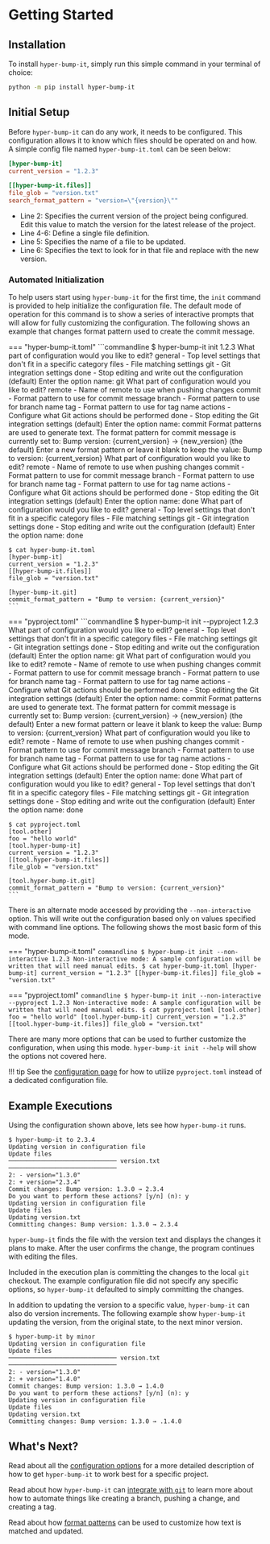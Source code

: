 # Getting Started

## Installation

To install `hyper-bump-it`, simply run this simple command in your terminal of choice:

```bash
python -m pip install hyper-bump-it
```

## Initial Setup

Before `hyper-bump-it` can do any work, it needs to be configured. This configuration allows it to
know which files should be operated on and how. A simple config file named `hyper-bump-it.toml` can
be seen below:

```toml linenums="1"
[hyper-bump-it]
current_version = "1.2.3"

[[hyper-bump-it.files]]
file_glob = "version.txt"
search_format_pattern = "version=\"{version}\""
```

* Line 2: Specifies the current version of the project being configured. Edit this value to match
    the version for the latest release of the project.
* Line 4-6: Define a single file definition.
* Line 5: Specifies the name of a file to be updated.
* Line 6: Specifies the text to look for in that file and replace with the new version.

### Automated Initialization

To help users start using `hyper-bump-it` for the first time, the `init` command is provided to
help initialize the configuration file. The default mode of operation for this command is to show a
series of interactive prompts that will allow for fully customizing the configuration. The
following shows an example that changes format pattern used to create the commit message.

=== "hyper-bump-it.toml"
    ```commandline
    $ hyper-bump-it init 1.2.3
    What part of configuration would you like to edit?
    general - Top level settings that don't fit in a specific category
    files - File matching settings
    git - Git integration settings
    done - Stop editing and write out the configuration (default)
    Enter the option name: git
    What part of configuration would you like to edit?
    remote - Name of remote to use when pushing changes
    commit - Format pattern to use for commit message
    branch - Format pattern to use for branch name
    tag - Format pattern to use for tag name
    actions - Configure what Git actions should be performed
    done - Stop editing the Git integration settings (default)
    Enter the option name: commit
    Format patterns are used to generate text. The format pattern for commit message is currently set to: Bump version: {current_version} → {new_version} (the default)
    Enter a new format pattern or leave it blank to keep the value: Bump to version: {current_version}
    What part of configuration would you like to edit?
    remote - Name of remote to use when pushing changes
    commit - Format pattern to use for commit message
    branch - Format pattern to use for branch name
    tag - Format pattern to use for tag name
    actions - Configure what Git actions should be performed
    done - Stop editing the Git integration settings (default)
    Enter the option name: done
    What part of configuration would you like to edit?
    general - Top level settings that don't fit in a specific category
    files - File matching settings
    git - Git integration settings
    done - Stop editing and write out the configuration (default)
    Enter the option name: done

    $ cat hyper-bump-it.toml 
    [hyper-bump-it]
    current_version = "1.2.3"
    [[hyper-bump-it.files]]
    file_glob = "version.txt"

    [hyper-bump-it.git]
    commit_format_pattern = "Bump to version: {current_version}"
    ```

=== "pyproject.toml"
    ```commandline
    $ hyper-bump-it init --pyproject 1.2.3
    What part of configuration would you like to edit?
    general - Top level settings that don't fit in a specific category
    files - File matching settings
    git - Git integration settings
    done - Stop editing and write out the configuration (default)
    Enter the option name: git
    What part of configuration would you like to edit?
    remote - Name of remote to use when pushing changes
    commit - Format pattern to use for commit message
    branch - Format pattern to use for branch name
    tag - Format pattern to use for tag name
    actions - Configure what Git actions should be performed
    done - Stop editing the Git integration settings (default)
    Enter the option name: commit
    Format patterns are used to generate text. The format pattern for commit message is currently set to: Bump version: {current_version} → {new_version} (the default)
    Enter a new format pattern or leave it blank to keep the value: Bump to version: {current_version}
    What part of configuration would you like to edit?
    remote - Name of remote to use when pushing changes
    commit - Format pattern to use for commit message
    branch - Format pattern to use for branch name
    tag - Format pattern to use for tag name
    actions - Configure what Git actions should be performed
    done - Stop editing the Git integration settings (default)
    Enter the option name: done
    What part of configuration would you like to edit?
    general - Top level settings that don't fit in a specific category
    files - File matching settings
    git - Git integration settings
    done - Stop editing and write out the configuration (default)
    Enter the option name: done

    $ cat pyproject.toml
    [tool.other]
    foo = "hello world"
    [tool.hyper-bump-it]
    current_version = "1.2.3"
    [[tool.hyper-bump-it.files]]
    file_glob = "version.txt"

    [tool.hyper-bump-it.git]
    commit_format_pattern = "Bump to version: {current_version}"
    ```

There is an alternate mode accessed by providing the `--non-interactive` option. This will write
out the configuration based only on values specified with command line options. The following shows
the most basic form of this mode.

=== "hyper-bump-it.toml"
    ```commandline
    $ hyper-bump-it init --non-interactive 1.2.3
    Non-interactive mode: A sample configuration will be written that will need manual edits.
    $ cat hyper-bump-it.toml
    [hyper-bump-it]
    current_version = "1.2.3"
    [[hyper-bump-it.files]]
    file_glob = "version.txt"
    ```

=== "pyproject.toml"
    ```commandline
    $ hyper-bump-it init --non-interactive --pyproject 1.2.3
    Non-interactive mode: A sample configuration will be written that will need manual edits.
    $ cat pyproject.toml
    [tool.other]
    foo = "hello world"
    [tool.hyper-bump-it]
    current_version = "1.2.3"
    [[tool.hyper-bump-it.files]]
    file_glob = "version.txt"
    ```

There are many more options that can be used to further customize the configuration, when using
this mode. `hyper-bump-it init --help` will show the options not covered here.

!!! tip
    See the [configuration page][configuration] for how to utilize `pyproject.toml` instead of a
    dedicated configuration file.

## Example Executions

Using the configuration shown above, lets see how `hyper-bump-it` runs.

```commandline
$ hyper-bump-it to 2.3.4
Updating version in configuration file
Update files
────────────────────────────── version.txt ──────────────────────────────
2: - version="1.3.0"
2: + version="2.3.4"
Commit changes: Bump version: 1.3.0 → 2.3.4
Do you want to perform these actions? [y/n] (n): y
Updating version in configuration file
Update files
Updating version.txt
Committing changes: Bump version: 1.3.0 → 2.3.4
```

`hyper-bump-it` finds the file with the version text and displays the changes it plans to make.
After the user confirms the change, the program continues with editing the files.

Included in the execution plan is committing the changes to the local `git` checkout. The example
configuration file did not specify any specific options, so `hyper-bump-it` defaulted to simply
committing the changes.

In addition to updating the version to a specific value, `hyper-bump-it` can also do version
increments. The following example show `hyper-bump-it` updating the version, from the original
state, to the next minor version.

```commandline
$ hyper-bump-it by minor
Updating version in configuration file
Update files
────────────────────────────── version.txt ──────────────────────────────
2: - version="1.3.0"
2: + version="1.4.0"
Commit changes: Bump version: 1.3.0 → 1.4.0
Do you want to perform these actions? [y/n] (n): y
Updating version in configuration file
Update files
Updating version.txt
Committing changes: Bump version: 1.3.0 → .1.4.0
```

## What's Next?

Read about all the [configuration options][configuration] for a more detailed description of how to
get `hyper-bump-it` to work best for a specific project.

Read about how `hyper-bump-it` can [integrate with `git`][git-integration] to learn more about how
to automate things like creating a branch, pushing a change, and creating a tag.

Read about how [format patterns][format-patterns] can be used to customize how text is matched and
updated.

[configuration]: usage-guide/configuration.md
[git-integration]: usage-guide/git-integration.md
[format-patterns]: usage-guide/format-patterns.md
